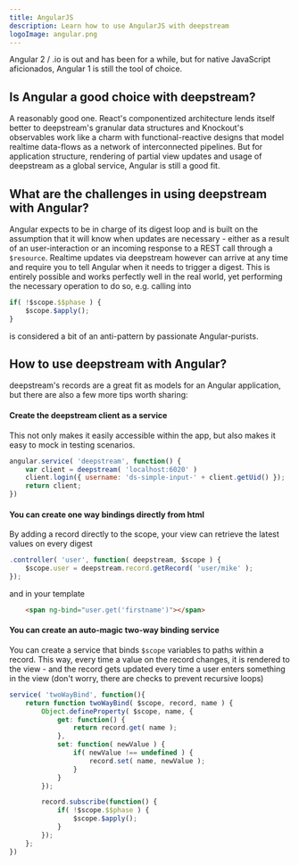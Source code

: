 ```yaml
---
title: AngularJS
description: Learn how to use AngularJS with deepstream
logoImage: angular.png
---
```


Angular 2 / .io is out and has been for a while, but for native JavaScript aficionados, Angular 1 is still the tool of choice.

## Is Angular a good choice with deepstream?
A reasonably good one. React's componentized architecture lends itself better to deepstream's granular data structures and Knockout's observables work like a charm with functional-reactive designs that model realtime data-flows as a network of interconnected pipelines.
But for application structure, rendering of partial view updates and usage of deepstream as a global service, Angular is still a good fit.

## What are the challenges in using deepstream with Angular?
Angular expects to be in charge of its digest loop and is built on the assumption that it will know when updates are necessary - either as a result of an user-interaction or an incoming response to a REST call through a `$resource`. Realtime updates via deepstream however can arrive at any time and require you to tell Angular when it needs to trigger a digest. This is entirely possible and works perfectly well in the real world, yet performing the necessary operation to do so, e.g. calling into

```javascript
if( !$scope.$$phase ) {
    $scope.$apply();
}
```

is considered a bit of an anti-pattern by passionate Angular-purists.

## How to use deepstream with Angular?
deepstream's records are a great fit as models for an Angular application, but there are also a few more tips worth sharing:

#### Create the deepstream client as a service
This not only makes it easily accessible within the app, but also makes it easy to mock in testing scenarios.

```javascript
angular.service( 'deepstream', function() {
    var client = deepstream( 'localhost:6020' )
    client.login({ username: 'ds-simple-input-' + client.getUid() });
    return client;
})
```

#### You can create one way bindings directly from html

By adding a record directly to the scope, your view can retrieve the latest values on every digest

```javascript
.controller( 'user', function( deepstream, $scope ) {
    $scope.user = deepstream.record.getRecord( 'user/mike' );
});
```

and in your template

```html
    <span ng-bind="user.get('firstname')"></span>
```

#### You can create an auto-magic two-way binding service
You can create a service that binds `$scope` variables to paths within a record. This way, every time a value on the record changes, it is rendered to the view - and the record gets updated every time a user enters something in the view (don't worry, there are checks to prevent recursive loops)

```javascript
service( 'twoWayBind', function(){
    return function twoWayBind( $scope, record, name ) {
        Object.defineProperty( $scope, name, {
            get: function() {
                return record.get( name );
            },
            set: function( newValue ) {
                if( newValue !== undefined ) {
                    record.set( name, newValue );
                }
            }
        });

        record.subscribe(function() {
            if( !$scope.$$phase ) {
                $scope.$apply();
            }
        });
    };
})
```
